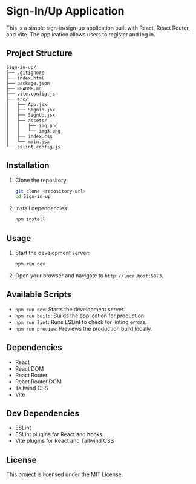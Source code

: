 # Sign-In/Up Application

This is a simple sign-in/sign-up application built with React, React Router, and Vite. The application allows users to register and log in.

## Project Structure

```
Sign-in-up/
├── .gitignore
├── index.html
├── package.json
├── README.md
├── vite.config.js
├── src/
│   ├── App.jsx
│   ├── Signin.jsx
│   ├── SignUp.jsx
│   ├── assets/
│   │   ├── img.png
│   │   └── img3.png
│   ├── index.css
│   └── main.jsx
└── eslint.config.js
```

## Installation

1. Clone the repository:

   ```sh
   git clone <repository-url>
   cd Sign-in-up
   ```

2. Install dependencies:

   ```sh
   npm install
   ```

## Usage

1. Start the development server:

   ```sh
   npm run dev
   ```

2. Open your browser and navigate to `http://localhost:5073`.

## Available Scripts

- `npm run dev`: Starts the development server.
- `npm run build`: Builds the application for production.
- `npm run lint`: Runs ESLint to check for linting errors.
- `npm run preview`: Previews the production build locally.

## Dependencies

- React
- React DOM
- React Router
- React Router DOM
- Tailwind CSS
- Vite

## Dev Dependencies

- ESLint
- ESLint plugins for React and hooks
- Vite plugins for React and Tailwind CSS

## License

This project is licensed under the MIT License.
